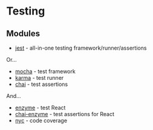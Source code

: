 # Testing

## Modules

* [jest](https://github.com/facebook/jest) - all-in-one testing framework/runner/assertions

Or...

* [mocha](https://github.com/mochajs/mocha) - test framework
* [karma](https://github.com/karma-runner/karma) - test runner
* [chai](https://github.com/chaijs/chai) - test assertions

And...

* [enzyme](https://github.com/airbnb/enzyme) - test React
* [chai-enzyme](https://github.com/producthunt/chai-enzyme) - test assertions for React
* [nyc](https://github.com/istanbuljs/nyc) - code coverage
